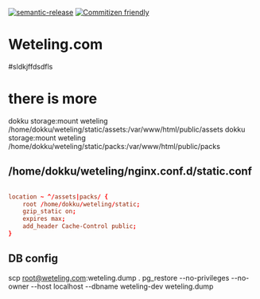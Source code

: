 [![semantic-release](https://img.shields.io/badge/%20%20%F0%9F%93%A6%F0%9F%9A%80-semantic--release-e10079.svg)](https://github.com/semantic-release/semantic-release)
[![Commitizen friendly](https://img.shields.io/badge/commitizen-friendly-brightgreen.svg)](http://commitizen.github.io/cz-cli/)

# Weteling.com

#sldkjffdsdfls

# there is more

dokku storage:mount weteling /home/dokku/weteling/static/assets:/var/www/html/public/assets
dokku storage:mount weteling /home/dokku/weteling/static/packs:/var/www/html/public/packs

## /home/dokku/weteling/nginx.conf.d/static.conf

```conf

location ~ ^/assets|packs/ {
    root /home/dokku/weteling/static;
    gzip_static on;
    expires max;
    add_header Cache-Control public;
}
```


## DB config

scp root@weteling.com:weteling.dump .
pg_restore --no-privileges --no-owner --host localhost --dbname weteling-dev weteling.dump